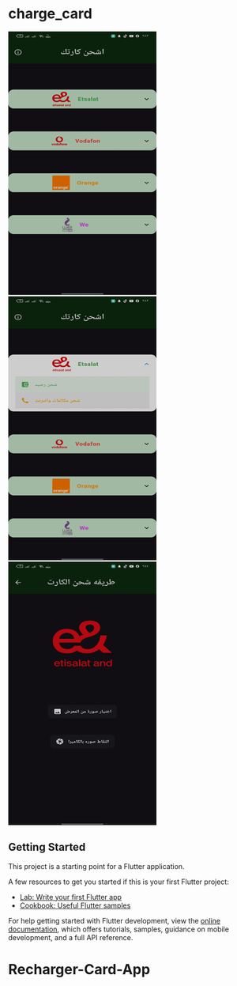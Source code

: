 # charge_card

<p>
  <img src="screenshots/screenshot1.png" width="300" style="display: inline-block; margin-right: 10px;" />
  <img src="screenshots/screenshot2.png" width="300" style="display: inline-block;" />
   <img src="screenshots/screenshot3.png" width="300" style="display: inline-block;" />
</p>



## Getting Started

This project is a starting point for a Flutter application.

A few resources to get you started if this is your first Flutter project:

- [Lab: Write your first Flutter app](https://docs.flutter.dev/get-started/codelab)
- [Cookbook: Useful Flutter samples](https://docs.flutter.dev/cookbook)

For help getting started with Flutter development, view the
[online documentation](https://docs.flutter.dev/), which offers tutorials,
samples, guidance on mobile development, and a full API reference.
# Recharger-Card-App
